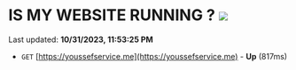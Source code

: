 # IS MY WEBSITE RUNNING ? [![](https://img.shields.io/static/v1?label=Sponsor&message=%E2%9D%A4&logo=GitHub&color=%23fe8e86)](https://github.com/sponsors/<username>)

Last updated: **10/31/2023, 11:53:25 PM**

- `GET` [https://youssefservice.me](https://youssefservice.me) - **Up** (817ms)
